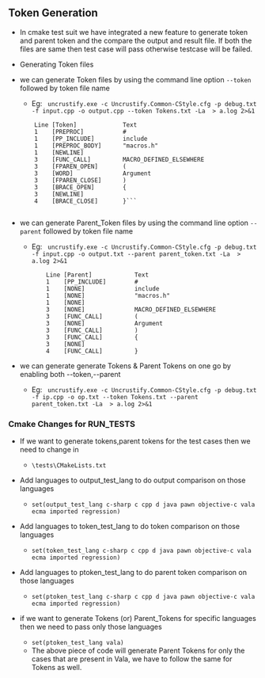 ## Token Generation
- In cmake test suit we have integrated a new feature to generate token and parent token and the compare the output and result file. If both the files are same then test case will pass otherwise testcase will be failed.
- Generating Token files 
- we can generate Token files by using the  command line option ```--token``` followed by token file name
	- Eg: ``` uncrustify.exe -c Uncrustify.Common-CStyle.cfg -p debug.txt -f input.cpp -o output.cpp --token Tokens.txt -La  > a.log 2>&1```
	
	 ```
		 Line [Token]             Text
		 1    [PREPROC]           #
		 1    [PP_INCLUDE]        include
		 1    [PREPROC_BODY]      "macros.h"
		 1    [NEWLINE]           
		 3    [FUNC_CALL]         MACRO_DEFINED_ELSEWHERE
		 3    [FPAREN_OPEN]       (
		 3    [WORD]              Argument
		 3    [FPAREN_CLOSE]      )
		 3    [BRACE_OPEN]        {
		 3    [NEWLINE]           
		 4    [BRACE_CLOSE]       }```
		 

- we can generate Parent_Token files by using the  command line option ```--parent``` followed by token file name
	- Eg: ``` uncrustify.exe -c Uncrustify.Common-CStyle.cfg -p debug.txt -f input.cpp -o output.txt --parent parent_token.txt -La  > a.log 2>&1```
		
		```
			Line [Parent]            Text
			1    [PP_INCLUDE]        #
			1    [NONE]              include
			1    [NONE]              "macros.h"
			1    [NONE]              
			3    [NONE]              MACRO_DEFINED_ELSEWHERE
			3    [FUNC_CALL]         (
			3    [NONE]              Argument
			3    [FUNC_CALL]         )
			3    [FUNC_CALL]         {
			3    [NONE]              
			4    [FUNC_CALL]         }
		```

- we can generate generate Tokens & Parent Tokens on one go by enabling both --token,--parent
	- Eg: ``` uncrustify.exe -c Uncrustify.Common-CStyle.cfg -p debug.txt -f ip.cpp -o op.txt --token Tokens.txt --parent parent_token.txt -La  > a.log 2>&1```

### Cmake Changes for RUN_TESTS
- If we want to generate tokens,parent tokens for the test cases then we need to change in 
	- ```\tests\CMakeLists.txt```

- Add languages to output_test_lang to do output comparison on those languages
	- ```set(output_test_lang c-sharp c cpp d java pawn objective-c vala ecma imported regression)```

- Add languages to token_test_lang to do token comparison on those languages
	- ```set(token_test_lang c-sharp c cpp d java pawn objective-c vala ecma imported regression)```

- Add languages to ptoken_test_lang to do parent token comparison on those languages
	- ```set(ptoken_test_lang c-sharp c cpp d java pawn objective-c vala ecma imported regression)```
- if we want to generate Tokens (or) Parent_Tokens for specific languages then we need to pass only those languages
	- ```set(ptoken_test_lang vala)```
	- The above piece of code will generate Parent Tokens for only the cases that are present in Vala, we have to follow the same for Tokens as well.
